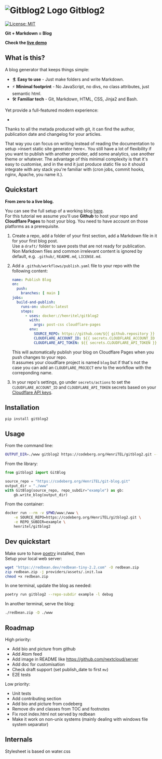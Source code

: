 # ![Gitblog2 Logo](https://blog.henritel.com/media/favicon.svg "title") Gitblog2

[![License: MIT](https://img.shields.io/badge/License-MIT-blue.svg)](https://opensource.org/licenses/MIT)  

**Git + Markdown = Blog**  

**Check the [live demo](https://blog.henritel.com)**  

## What is this?

A blog generator that keeps things simple:  

- 🏄 **Easy to use** - Just make folders and write Markdown.
- ⚡ **Minimal footprint** - No JavaScript, no divs, no class attributes, just semantic html.  
- 🛠 **Familiar tech** - Git, Markdown, HTML, CSS, Jinja2 and Bash.

Yet provide a full-featured modern experience:

- 
Thanks to all the metada produced with git, it can find the author, publication date and changelog for your articles.

That way you can focus on writing instead of reading the documentation to setup >insert static site generator here<.
You still have a lot of flexibility if you want to publish with another provider, add some analytics, use another theme or whatever. The advantage of this minimal complexity is that it's easy to customise, and in the end it just produce static file so it should integrate with any stack you're familiar with (cron jobs, commit hooks, nginx, Apache, you name it.).

## Quickstart

**From zero to a live blog.**

You can see the full setup of a working blog [here](https://github.com/HenriTEL/blog).  
For this tutorial we assume you'll use **Github** to host your repo and **Cloudflare Pages** to host your blog. You need to have account on those platforms as a prerequisite.  

1. Create a repo, add a folder of your first section, add a Markdown file in it for your first blog post.  
Use a `draft/` folder to save posts that are not ready for publication.  
Non Markdown files and common irrelevant content is ignored by default, e.g. `.github/`, `README.md`, `LICENSE.md`.

2. Add a `.github/workflows/publish.yaml` file to your repo with the following content:
    ```yaml
    name: Publish Blog
    on:
      push:
        branches: [ main ]
    jobs:
      build-and-publish:
        runs-on: ubuntu-latest
        steps:
          - uses: docker://henritel/gitblog2
            with:
              args: post-css cloudflare-pages
            env:
              SOURCE_REPO: https://github.com/${{ github.repository }}
              CLOUDFLARE_ACCOUNT_ID: ${{ secrets.CLOUDFLARE_ACCOUNT_ID }}
              CLOUDFLARE_API_TOKEN: ${{ secrets.CLOUDFLARE_API_TOKEN }}
    ```
    This will automatically publish your blog on Cloudflare Pages when you push changes to your repo.  
    It assumes your cloudflare project is named `blog` but if that's not the case you can add an `CLOUDFLARE_PROJECT` env to the workflow with the correponding name.
3. In your repo's settings, go under `secrets/actions` to set the `CLOUDFLARE_ACCOUNT_ID` and `CLOUDFLARE_API_TOKEN` secrets based on your [Cloudflare API keys](https://developers.cloudflare.com/fundamentals/api/get-started/keys/#view-your-api-key).  

## Installation

```bash
pip install gitblog2
```

## Usage

From the command line:

```bash
OUTPUT_DIR=./www gitblog2 https://codeberg.org/HenriTEL/gitblog2.git --repo-subdir=example
```

From the library:

```python
from gitblog2 import GitBlog

source_repo = "https://codeberg.org/HenriTEL/git-blog.git"
output_dir = "./www"
with GitBlog(source_repo, repo_subdir="example") as gb:
    gb.write_blog(output_dir)
```

From the container:

```bash
docker run --rm -v $PWD/www:/www \
    -e SOURCE_REPO=https://codeberg.org/HenriTEL/gitblog2.git \
    -e REPO_SUBDIR=example \
    henritel/gitblog2
```

## Dev quickstart

Make sure to have [poetry](https://python-poetry.org/) installed, then  
Setup your local web server:

```bash
wget "https://redbean.dev/redbean-tiny-2.2.com" -O redbean.zip
zip redbean.zip -j providers/assets/.init.lua
chmod +x redbean.zip
```

In one terminal, update the blog as needed:

```bash
poetry run gitblog2 --repo-subdir example -l debug
```

In another terminal, serve the blog:

```bash
./redbean.zip -D ./www
```

## Roadmap

High priority:

- Add bio and picture from github
- Add Atom feed
- Add image in README like https://github.com/nextcloud/server
- Add doc for customisation
- Check draft support (set publish_date to first `mv`)
- E2E tests

Low priority:

- Unit tests
- Add contributing section
- Add bio and picture from codeberg
- Remove div and classes from TOC and footnotes
- Fix root index.html not served by redbean
- Make it work on non-unix systems (mainly dealing with windows file system separator)

## Internals

Stylesheet is based on water.css
